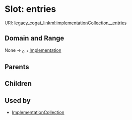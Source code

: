 
# Slot: entries



URI: [legacy_cogat_linkml:implementationCollection__entries](https://w3id.org/rwblair/legacy-cogat-linkml/implementationCollection__entries)


## Domain and Range

None &#8594;  <sub>0..\*</sub> [Implementation](Implementation.md)

## Parents


## Children


## Used by

 * [ImplementationCollection](ImplementationCollection.md)
